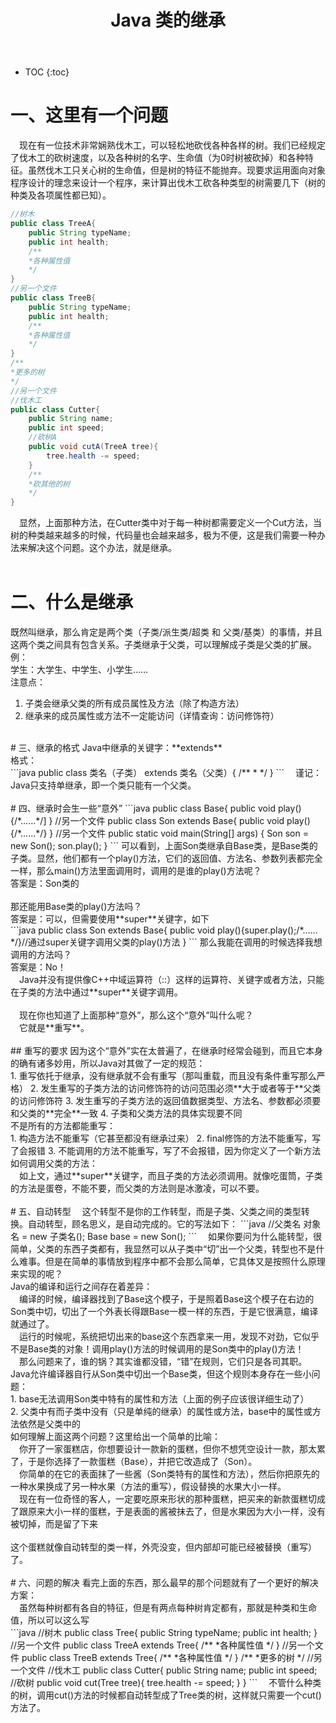 ﻿---
layout: post
title: Java 类的继承
tags: Java
categories: Java
---


* TOC 
{:toc}

# 一、这里有一个问题
&emsp;现在有一位技术非常娴熟伐木工，可以轻松地砍伐各种各样的树。我们已经规定了伐木工的砍树速度，以及各种树的名字、生命值（为0时树被砍掉）和各种特征。虽然伐木工只关心树的生命值，但是树的特征不能抛弃。现要求运用面向对象程序设计的理念来设计一个程序，来计算出伐木工砍各种类型的树需要几下（树的种类及各项属性都已知）。<br/>
```java
//树木
public class TreeA{
	public String typeName;
	public int health;
	/**
	*各种属性值
	*/
}
//另一个文件
public class TreeB{
	public String typeName;
	public int health;
	/**
	*各种属性值
	*/
}
/**
*更多的树
*/
//另一个文件
//伐木工
public class Cutter{
	public String name;
	public int speed;
	//砍树A
	public void cutA(TreeA tree){
		tree.health -= speed;
	}
	/**
	*砍其他的树
	*/
}
```
&emsp;显然，上面那种方法，在Cutter类中对于每一种树都需要定义一个Cut方法，当树的种类越来越多的时候，代码量也会越来越多，极为不便，这是我们需要一种办法来解决这个问题。这个办法，就是继承。<br/>
<br/>
# 二、什么是继承
既然叫继承，那么肯定是两个类（子类/派生类/超类 和 父类/基类）的事情，并且这两个类之间具有包含关系。子类继承于父类，可以理解成子类是父类的扩展。<br/>
例：<br/>
学生：大学生、中学生、小学生……<br/>
注意点：<br/>
1. 子类会继承父类的所有成员属性及方法（除了构造方法）
2. 继承来的成员属性或方法不一定能访问（详情查询：访问修饰符）
<br/>
# 三、继承的格式
Java中继承的关键字：**extends**<br/>
格式：<br/>
```java
public class 类名（子类） extends 类名（父类）{
	/**
	*
	*/
}
```
&emsp;谨记：Java只支持单继承，即一个类只能有一个父类。<br/>
<br/>
# 四、继承时会生一些“意外”
```java
public class Base{
	public void play(){/*……*/]
}
//另一个文件
public class Son extends Base{
	public void play(){/*……*/}
}
//另一个文件
public static void main(String[] args) {
	Son son = new Son();
	son.play();
}
```
可以看到，上面Son类继承自Base类，是Base类的子类。显然，他们都有一个play()方法，它们的返回值、方法名、参数列表都完全一样，那么main()方法里面调用时，调用的是谁的play()方法呢？<br/>
答案是：Son类的<br/>
<br/>
那还能用Base类的play()方法吗？<br/>
答案是：可以，但需要使用**super**关键字，如下<br/>
```java
public class Son extends Base{
	public void play(){super.play();/*……*/}//通过super关键字调用父类的play()方法
}
```
那么我能在调用的时候选择我想调用的方法吗？<br/>
答案是：No！<br/>
&emsp;Java并没有提供像C++中域运算符（::）这样的运算符、关键字或者方法，只能在子类的方法中通过**super**关键字调用。<br/>
<br/>
&emsp;现在你也知道了上面那种“意外”，那么这个“意外”叫什么呢？<br/>
&emsp;它就是**重写**。<br/>
<br/>
## 重写的要求
因为这个“意外”实在太普遍了，在继承时经常会碰到，而且它本身的确有诸多妙用，所以Java对其做了一定的规范：<br/>
1. 重写依托于继承，没有继承就不会有重写（那叫重载，而且没有条件重写那么严格）
2. 发生重写的子类方法的访问修饰符的访问范围必须**大于或者等于**父类的访问修饰符
3. 发生重写的子类方法的返回值数据类型、方法名、参数都必须要和父类的**完全**一致
4. 子类和父类方法的具体实现要不同
<br/>
不是所有的方法都能重写：<br/>
1. 构造方法不能重写（它甚至都没有继承过来）
2. final修饰的方法不能重写，写了会报错
3. 不能调用的方法不能重写，写了不会报错，因为你定义了一个新方法
<br/>
如何调用父类的方法：<br/>
&emsp;如上文，通过**super**关键字，而且子类的方法必须调用。就像吃蛋筒，子类的方法是蛋卷，不能不要，而父类的方法则是冰激凌，可以不要。<br/>
<br/>
# 五、自动转型
&emsp;这个转型不是你的工作转型，而是子类、父类之间的类型转换。自动转型，顾名思义，是自动完成的。它的写法如下：
```java
//父类名 对象名 = new 子类名();
Base base = new Son();
```
&emsp;如果你要问为什么能转型，很简单，父类的东西子类都有，我显然可以从子类中“切”出一个父类，转型也不是什么难事。但是在简单的事情放到程序中都不会那么简单，它具体又是按照什么原理来实现的呢？<br/>
Java的编译和运行之间存在着差异：<br/>
&emsp;编译的时候，编译器找到了Base这个模子，于是照着Base这个模子在右边的Son类中切，切出了一个外表长得跟Base一模一样的东西，于是它很满意，编译就通过了。<br/>
&emsp;运行的时候呢，系统把切出来的base这个东西拿来一用，发现不对劲，它似乎不是Base类的对象！调用play()方法的时候调用的是Son类中的play()方法！<br/>
&emsp;那么问题来了，谁的锅？其实谁都没错，“错”在规则，它们只是各司其职。<br/>
Java允许编译器自行从Son类中切出一个Base类，但这个规则本身存在一些小问题：<br/>
1. base无法调用Son类中特有的属性和方法（上面的例子应该很详细生动了）<br/>
2. 父类中有而子类中没有（只是单纯的继承）的属性或方法，base中的属性或方法依然是父类中的<br/>
如何理解上面这两个问题？这里给出一个简单的比喻：<br/>
&emsp;你开了一家蛋糕店，你想要设计一款新的蛋糕，但你不想凭空设计一款，那太累了，于是你选择了一款蛋糕（Base），并把它改造成了（Son）。<br/>
&emsp;你简单的在它的表面抹了一些酱（Son类特有的属性和方法），然后你把原先的一种水果换成了另一种水果（方法的重写），假设替换的水果大小一样。<br/>
&emsp;现在有一位奇怪的客人，一定要吃原来形状的那种蛋糕，把买来的新款蛋糕切成了跟原来大小一样的蛋糕，于是表面的酱被抹去了，但是水果因为大小一样，没有被切掉，而是留了下来<br/>
<br/>
这个蛋糕就像自动转型的类一样，外壳没变，但内部却可能已经被替换（重写）了。<br/>
<br/>
# 六、问题的解决
看完上面的东西，那么最早的那个问题就有了一个更好的解决方案：<br/>
&emsp;虽然每种树都有各自的特征，但是有两点每种树肯定都有，那就是种类和生命值，所以可以这么写<br/>
```java
//树木
public class Tree{
	public String typeName;
	public int health;
}
//另一个文件
public class TreeA extends Tree{
	/**
	*各种属性值
	*/
}
//另一个文件
public class TreeB extends Tree{
	/**
	*各种属性值
	*/
}
/**
*更多的树
*/
//另一个文件
//伐木工
public class Cutter{
	public String name;
	public int speed;
	//砍树
	public void cut(Tree tree){
		tree.health -= speed;
	}
}
```
&emsp;不管什么种类的树，调用cut()方法的时候都自动转型成了Tree类的树，这样就只需要一个cut()方法了。